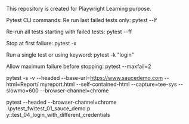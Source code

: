 This repository is created for Playwright Learning purpose.

Pytest CLI commands:
Re run last failed tests only:
pytest --lf

Re-run all tests starting with failed tests:
pytest --ff

Stop at first failure:
pytest -x

Run a single test or using keyword:
pytest -k "login"

Allow maximum failure before stopping:
pytest --maxfail=2

pytest -s -v --headed --base-url=https://www.saucedemo.com --html=Report/
myreport.html --self-contained-html --capture=tee-sys --slowmo=600 --browser-channel=chrome

pytest --headed --browser-channel=chrome .\pytest_fw\test_01_sauce_demo.p
y::test_04_login_with_different_credentials              





